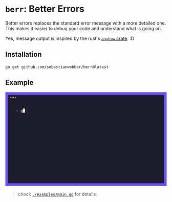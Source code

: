 # `berr`: Better Errors

Better errors replaces the standard error message with a more detailed one. 
This makes it easier to debug your code and understand what is going on.

Yes, message output is inspired by the rust's [`anyhow` crate](https://docs.rs/anyhow/latest/anyhow/). :D

## Installation

```shell
go get github.com/sebastianwebber/berr@latest
```

## Example

![example](./examples.gif)
> check [`./examples/main.go`](./examples/main.go) for details.